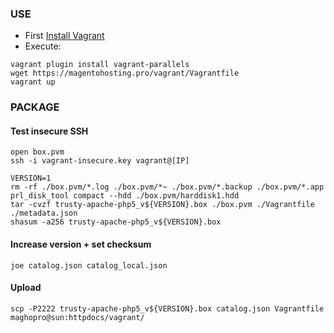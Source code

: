 ### USE

* First [Install Vagrant](http://www.vagrantup.com/download)
* Execute:
```
vagrant plugin install vagrant-parallels
wget https://magentohosting.pro/vagrant/Vagrantfile
vagrant up
```


### PACKAGE

#### Test insecure SSH
```
open box.pvm
ssh -i vagrant-insecure.key vagrant@[IP]
```

```
VERSION=1
rm -rf ./box.pvm/*.log ./box.pvm/*~ ./box.pvm/*.backup ./box.pvm/*.app
prl_disk_tool compact --hdd ./box.pvm/harddisk1.hdd
tar -cvzf trusty-apache-php5_v${VERSION}.box ./box.pvm ./Vagrantfile ./metadata.json
shasum -a256 trusty-apache-php5_v${VERSION}.box
```
#### Increase version + set checksum
```
joe catalog.json catalog_local.json
```
#### Upload
```
scp -P2222 trusty-apache-php5_v${VERSION}.box catalog.json Vagrantfile maghopro@sun:httpdocs/vagrant/
```

